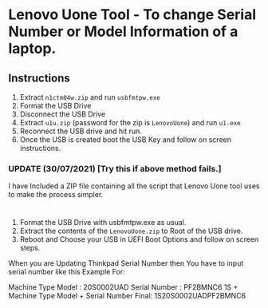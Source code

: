 # Lenovo Uone Tool - To change Serial Number or Model Information of a laptop.

## Instructions

1. Extract ```n1ctm04w.zip``` and run ```usbfmtpw.exe```
2. Format the USB Drive
3. Disconnect the USB Drive
4. Extract ```u1u.zip``` (password for the zip is ```LenovoUone```) and run ```u1.exe``` 
5. Reconnect the USB drive and hit run.
6. Once the USB is created boot the USB Key and follow on screen instructions.


### UPDATE (30/07/2021) [Try this if above method fails.]

I have Included a ZIP file containing all the script that Lenovo Uone tool uses to make the process simpler.

#

1. Format the USB Drive with usbfmtpw.exe as usual.
2. Extract the contents of the ```LenovoUone.zip``` to Root of the USB drive.
3. Reboot and Choose your USB in UEFI Boot Options and follow on screen steps.

When you are Updating Thinkpad Serial Number then You have to input serial number like this
Example For:

Machine Type Model : 20S0002UAD
Serial Number : PF2BMNC6
1S + Machine Type Model + Serial Number
Final: 1S20S0002UADPF2BMNC6
